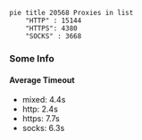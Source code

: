 
```mermaid
pie title 20568 Proxies in list
    "HTTP" : 15144
    "HTTPS": 4380
    "SOCKS" : 3668
```

### Some Info
#### Average Timeout

- mixed: 4.4s
- http: 2.4s
- https: 7.7s
- socks: 6.3s